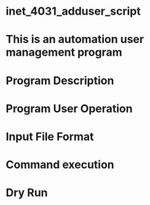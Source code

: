 # inet_4031_adduser_script
# This is an automation user management program

# Program Description


# Program User Operation


# Input File Format


# Command execution


# Dry Run
